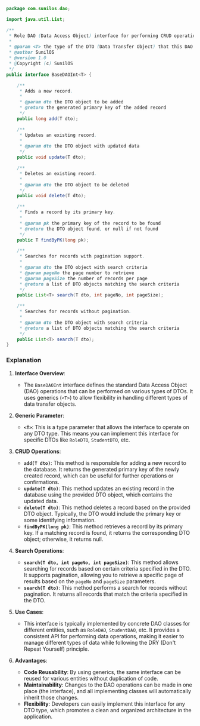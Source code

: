 ```java
package com.sunilos.dao;

import java.util.List;

/**
 * Role DAO (Data Access Object) interface for performing CRUD operations.
 * 
 * @param <T> the type of the DTO (Data Transfer Object) that this DAO handles
 * @author SunilOS
 * @version 1.0
 * @Copyright (c) SunilOS
 */
public interface BaseDAOInt<T> {

    /**
     * Adds a new record.
     * 
     * @param dto the DTO object to be added
     * @return the generated primary key of the added record
     */
    public long add(T dto);

    /**
     * Updates an existing record.
     * 
     * @param dto the DTO object with updated data
     */
    public void update(T dto);

    /**
     * Deletes an existing record.
     * 
     * @param dto the DTO object to be deleted
     */
    public void delete(T dto);

    /**
     * Finds a record by its primary key.
     * 
     * @param pk the primary key of the record to be found
     * @return the DTO object found, or null if not found
     */
    public T findByPK(long pk);

    /**
     * Searches for records with pagination support.
     * 
     * @param dto the DTO object with search criteria
     * @param pageNo the page number to retrieve
     * @param pageSize the number of records per page
     * @return a list of DTO objects matching the search criteria
     */
    public List<T> search(T dto, int pageNo, int pageSize);

    /**
     * Searches for records without pagination.
     * 
     * @param dto the DTO object with search criteria
     * @return a list of DTO objects matching the search criteria
     */
    public List<T> search(T dto);
}
```

### Explanation

1. **Interface Overview**:
   - The `BaseDAOInt` interface defines the standard Data Access Object (DAO) operations that can be performed on various types of DTOs. It uses generics (`<T>`) to allow flexibility in handling different types of data transfer objects.

2. **Generic Parameter**:
   - **`<T>`**: This is a type parameter that allows the interface to operate on any DTO type. This means you can implement this interface for specific DTOs like `RoleDTO`, `StudentDTO`, etc.

3. **CRUD Operations**:
   - **`add(T dto)`**: This method is responsible for adding a new record to the database. It returns the generated primary key of the newly created record, which can be useful for further operations or confirmations.
   - **`update(T dto)`**: This method updates an existing record in the database using the provided DTO object, which contains the updated data.
   - **`delete(T dto)`**: This method deletes a record based on the provided DTO object. Typically, the DTO would include the primary key or some identifying information.
   - **`findByPK(long pk)`**: This method retrieves a record by its primary key. If a matching record is found, it returns the corresponding DTO object; otherwise, it returns null.

4. **Search Operations**:
   - **`search(T dto, int pageNo, int pageSize)`**: This method allows searching for records based on certain criteria specified in the DTO. It supports pagination, allowing you to retrieve a specific page of results based on the `pageNo` and `pageSize` parameters.
   - **`search(T dto)`**: This method performs a search for records without pagination. It returns all records that match the criteria specified in the DTO.

5. **Use Cases**:
   - This interface is typically implemented by concrete DAO classes for different entities, such as `RoleDAO`, `StudentDAO`, etc. It provides a consistent API for performing data operations, making it easier to manage different types of data while following the DRY (Don't Repeat Yourself) principle.

6. **Advantages**:
   - **Code Reusability**: By using generics, the same interface can be reused for various entities without duplication of code.
   - **Maintainability**: Changes to the DAO operations can be made in one place (the interface), and all implementing classes will automatically inherit those changes.
   - **Flexibility**: Developers can easily implement this interface for any DTO type, which promotes a clean and organized architecture in the application.
